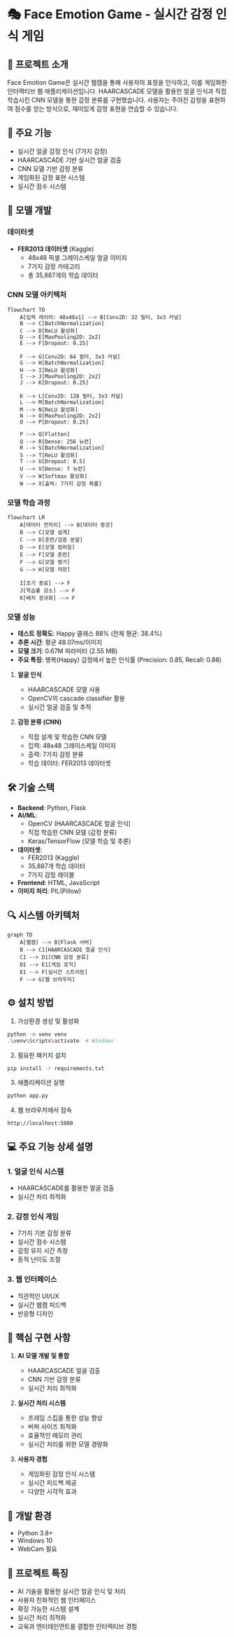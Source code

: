 # 🎭 Face Emotion Game - 실시간 감정 인식 게임

## 📌 프로젝트 소개
Face Emotion Game은 실시간 웹캠을 통해 사용자의 표정을 인식하고, 이를 게임화한 인터랙티브 웹 애플리케이션입니다. HAARCASCADE 모델을 활용한 얼굴 인식과 직접 학습시킨 CNN 모델을 통한 감정 분류를 구현했습니다. 사용자는 주어진 감정을 표현하여 점수를 얻는 방식으로, 재미있게 감정 표현을 연습할 수 있습니다.

## 🎯 주요 기능
- 실시간 얼굴 감정 인식 (7가지 감정)
- HAARCASCADE 기반 실시간 얼굴 검출
- CNN 모델 기반 감정 분류
- 게임화된 감정 표현 시스템
- 실시간 점수 시스템

## 🧠 모델 개발
### 데이터셋
- **FER2013 데이터셋** (Kaggle)
  - 48x48 픽셀 그레이스케일 얼굴 이미지
  - 7가지 감정 카테고리
  - 총 35,887개의 학습 데이터

### CNN 모델 아키텍처
```mermaid
flowchart TD
    A[입력 레이어: 48x48x1] --> B[Conv2D: 32 필터, 3x3 커널]
    B --> C[BatchNormalization]
    C --> D[ReLU 활성화]
    D --> E[MaxPooling2D: 2x2]
    E --> F[Dropout: 0.25]
    
    F --> G[Conv2D: 64 필터, 3x3 커널]
    G --> H[BatchNormalization]
    H --> I[ReLU 활성화]
    I --> J[MaxPooling2D: 2x2]
    J --> K[Dropout: 0.25]
    
    K --> L[Conv2D: 128 필터, 3x3 커널]
    L --> M[BatchNormalization]
    M --> N[ReLU 활성화]
    N --> O[MaxPooling2D: 2x2]
    O --> P[Dropout: 0.25]
    
    P --> Q[Flatten]
    Q --> R[Dense: 256 뉴런]
    R --> S[BatchNormalization]
    S --> T[ReLU 활성화]
    T --> U[Dropout: 0.5]
    U --> V[Dense: 7 뉴런]
    V --> W[Softmax 활성화]
    W --> X[출력: 7가지 감정 확률]
```

### 모델 학습 과정
```mermaid
flowchart LR
    A[데이터 전처리] --> B[데이터 증강]
    B --> C[모델 설계]
    C --> D[훈련/검증 분할]
    D --> E[모델 컴파일]
    E --> F[모델 훈련]
    F --> G[모델 평가]
    G --> H[모델 저장]
    
    I[조기 종료] --> F
    J[학습률 감소] --> F
    K[배치 정규화] --> F
```

### 모델 성능
- **테스트 정확도**: Happy 클래스 88% (전체 평균: 38.4%)
- **추론 시간**: 평균 48.07ms/이미지
- **모델 크기**: 0.67M 파라미터 (2.55 MB)
- **주요 특징**: 행복(Happy) 감정에서 높은 인식률 (Precision: 0.85, Recall: 0.88)

1. **얼굴 인식**
   - HAARCASCADE 모델 사용
   - OpenCV의 cascade classifier 활용
   - 실시간 얼굴 검출 및 추적

2. **감정 분류 (CNN)**
   - 직접 설계 및 학습한 CNN 모델
   - 입력: 48x48 그레이스케일 이미지
   - 출력: 7가지 감정 분류
   - 학습 데이터: FER2013 데이터셋

## 🛠 기술 스택
- **Backend**: Python, Flask
- **AI/ML**: 
  - OpenCV (HAARCASCADE 얼굴 인식)
  - 직접 학습한 CNN 모델 (감정 분류)
  - Keras/TensorFlow (모델 학습 및 추론)
- **데이터셋**:
  - FER2013 (Kaggle)
  - 35,887개 학습 데이터
  - 7가지 감정 레이블
- **Frontend**: HTML, JavaScript
- **이미지 처리**: PIL(Pillow)

## 🔍 시스템 아키텍처
```mermaid
graph TD
    A[웹캠] --> B[Flask 서버]
    B --> C1[HAARCASCADE 얼굴 인식]
    C1 --> D1[CNN 감정 분류]
    D1 --> E1[게임 로직]
    E1 --> F[실시간 스트리밍]
    F --> G[웹 브라우저]
```

## ⚙️ 설치 방법
1. 가상환경 생성 및 활성화
```bash
python -m venv venv
.\venv\Scripts\activate  # Windows
```

2. 필요한 패키지 설치
```bash
pip install -r requirements.txt
```

3. 애플리케이션 실행
```bash
python app.py
```

4. 웹 브라우저에서 접속
```
http://localhost:5000
```

## 💻 주요 기능 상세 설명
### 1. 얼굴 인식 시스템
- HAARCASCADE를 활용한 얼굴 검출
- 실시간 처리 최적화

### 2. 감정 인식 게임
- 7가지 기본 감정 분류
- 실시간 점수 시스템
- 감정 유지 시간 측정
- 동적 난이도 조절

### 3. 웹 인터페이스
- 직관적인 UI/UX
- 실시간 웹캠 피드백
- 반응형 디자인

## 🌟 핵심 구현 사항
1. **AI 모델 개발 및 통합**
   - HAARCASCADE 얼굴 검출
   - CNN 기반 감정 분류
   - 실시간 처리 최적화

2. **실시간 처리 시스템**
   - 프레임 스킵을 통한 성능 향상
   - 버퍼 사이즈 최적화
   - 효율적인 메모리 관리
   - 실시간 처리를 위한 모델 경량화

3. **사용자 경험**
   - 게임화된 감정 인식 시스템
   - 실시간 피드백 제공
   - 다양한 시각적 효과

## 🔧 개발 환경
- Python 3.8+
- Windows 10
- WebCam 필요

## 🎉 프로젝트 특징
- AI 기술을 활용한 실시간 얼굴 인식 및 처리
- 사용자 친화적인 웹 인터페이스
- 확장 가능한 시스템 설계
- 실시간 처리 최적화
- 교육과 엔터테인먼트를 결합한 인터랙티브 경험